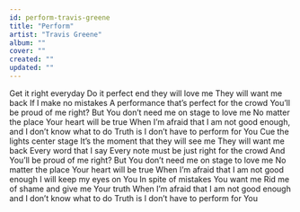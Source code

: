 ```yaml
---
id: perform-travis-greene
title: "Perform"
artist: "Travis Greene"
album: ""
cover: ""
created: ""
updated: ""
---
```


Get it right everyday
Do it perfect end they will love me
They will want me back
If I make no mistakes
A performance that’s perfect for the crowd
You’ll be proud of me right?
But You don’t need me on stage to love me
No matter the place Your heart will be true
When I’m afraid that I am not good enough, and I don’t know what to do
Truth is
I don’t have to perform for You
Cue the lights center stage
It’s the moment that they will see me
They will want me back
Every word that I say
Every note must be just right for the crowd
And You’ll be proud of me right?
But You don’t need me on stage to love me
No matter the place Your heart will be true
When I’m afraid that I am not good enough
I will keep my eyes on You
In spite of mistakes You want me
Rid me of shame and give me Your truth
When I’m afraid that I am not good enough and I don’t know what to do
Truth is
I don’t have to perform for You